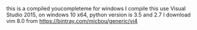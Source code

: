 this is a compiled youcompleteme for windows
I compile this use Visual Studio 2015, on windows 10 x64, python version is 3.5 and 2.7
I download vim 8.0 from https://bintray.com/micbou/generic/vi4
